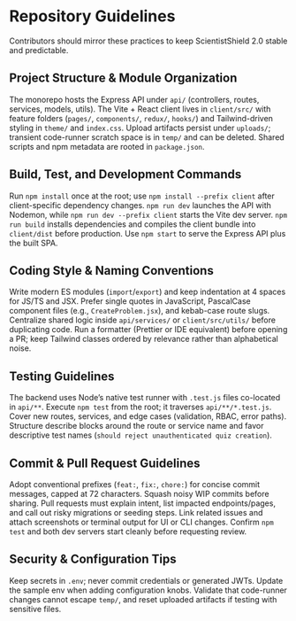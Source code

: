 # Repository Guidelines

Contributors should mirror these practices to keep ScientistShield 2.0 stable and predictable.

## Project Structure & Module Organization
The monorepo hosts the Express API under `api/` (controllers, routes, services, models, utils). The Vite + React client lives in `client/src/` with feature folders (`pages/`, `components/`, `redux/`, `hooks/`) and Tailwind-driven styling in `theme/` and `index.css`. Upload artifacts persist under `uploads/`; transient code-runner scratch space is in `temp/` and can be deleted. Shared scripts and npm metadata are rooted in `package.json`.

## Build, Test, and Development Commands
Run `npm install` once at the root; use `npm install --prefix client` after client-specific dependency changes. `npm run dev` launches the API with Nodemon, while `npm run dev --prefix client` starts the Vite dev server. `npm run build` installs dependencies and compiles the client bundle into `client/dist` before production. Use `npm start` to serve the Express API plus the built SPA.

## Coding Style & Naming Conventions
Write modern ES modules (`import`/`export`) and keep indentation at 4 spaces for JS/TS and JSX. Prefer single quotes in JavaScript, PascalCase component files (e.g., `CreateProblem.jsx`), and kebab-case route slugs. Centralize shared logic inside `api/services/` or `client/src/utils/` before duplicating code. Run a formatter (Prettier or IDE equivalent) before opening a PR; keep Tailwind classes ordered by relevance rather than alphabetical noise.

## Testing Guidelines
The backend uses Node’s native test runner with `.test.js` files co-located in `api/**`. Execute `npm test` from the root; it traverses `api/**/*.test.js`. Cover new routes, services, and edge cases (validation, RBAC, error paths). Structure describe blocks around the route or service name and favor descriptive test names (`should reject unauthenticated quiz creation`).

## Commit & Pull Request Guidelines
Adopt conventional prefixes (`feat:`, `fix:`, `chore:`) for concise commit messages, capped at 72 characters. Squash noisy WIP commits before sharing. Pull requests must explain intent, list impacted endpoints/pages, and call out risky migrations or seeding steps. Link related issues and attach screenshots or terminal output for UI or CLI changes. Confirm `npm test` and both dev servers start cleanly before requesting review.

## Security & Configuration Tips
Keep secrets in `.env`; never commit credentials or generated JWTs. Update the sample env when adding configuration knobs. Validate that code-runner changes cannot escape `temp/`, and reset uploaded artifacts if testing with sensitive files.
